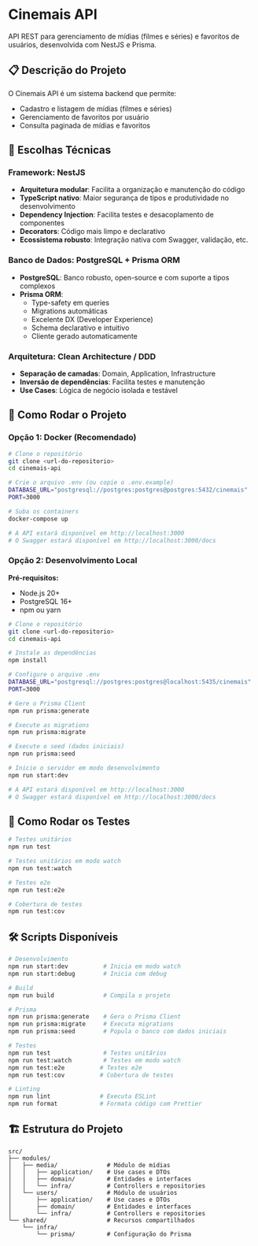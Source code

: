 # Cinemais API

API REST para gerenciamento de mídias (filmes e séries) e favoritos de usuários, desenvolvida com NestJS e Prisma.

## 📋 Descrição do Projeto

O Cinemais API é um sistema backend que permite:
- Cadastro e listagem de mídias (filmes e séries)
- Gerenciamento de favoritos por usuário
- Consulta paginada de mídias e favoritos

## 🎯 Escolhas Técnicas

### Framework: NestJS
- **Arquitetura modular**: Facilita a organização e manutenção do código
- **TypeScript nativo**: Maior segurança de tipos e produtividade no desenvolvimento
- **Dependency Injection**: Facilita testes e desacoplamento de componentes
- **Decorators**: Código mais limpo e declarativo
- **Ecossistema robusto**: Integração nativa com Swagger, validação, etc.

### Banco de Dados: PostgreSQL + Prisma ORM
- **PostgreSQL**: Banco robusto, open-source e com suporte a tipos complexos
- **Prisma ORM**: 
  - Type-safety em queries
  - Migrations automáticas
  - Excelente DX (Developer Experience)
  - Schema declarativo e intuitivo
  - Cliente gerado automaticamente

### Arquitetura: Clean Architecture / DDD
- **Separação de camadas**: Domain, Application, Infrastructure
- **Inversão de dependências**: Facilita testes e manutenção
- **Use Cases**: Lógica de negócio isolada e testável

## 🚀 Como Rodar o Projeto

### Opção 1: Docker (Recomendado)

```bash
# Clone o repositório
git clone <url-do-repositorio>
cd cinemais-api

# Crie o arquivo .env (ou copie o .env.example)
DATABASE_URL="postgresql://postgres:postgres@postgres:5432/cinemais"
PORT=3000

# Suba os containers
docker-compose up

# A API estará disponível em http://localhost:3000
# O Swagger estará disponível em http://localhost:3000/docs
```

### Opção 2: Desenvolvimento Local

**Pré-requisitos:**
- Node.js 20+
- PostgreSQL 16+
- npm ou yarn

```bash
# Clone o repositório
git clone <url-do-repositorio>
cd cinemais-api

# Instale as dependências
npm install

# Configure o arquivo .env
DATABASE_URL="postgresql://postgres:postgres@localhost:5435/cinemais"
PORT=3000

# Gere o Prisma Client
npm run prisma:generate

# Execute as migrations
npm run prisma:migrate

# Execute o seed (dados iniciais)
npm run prisma:seed

# Inicie o servidor em modo desenvolvimento
npm run start:dev

# A API estará disponível em http://localhost:3000
# O Swagger estará disponível em http://localhost:3000/docs
```

## 🧪 Como Rodar os Testes

```bash
# Testes unitários
npm run test

# Testes unitários em modo watch
npm run test:watch

# Testes e2e
npm run test:e2e

# Cobertura de testes
npm run test:cov
```

## 🛠️ Scripts Disponíveis

```bash
# Desenvolvimento
npm run start:dev          # Inicia em modo watch
npm run start:debug        # Inicia com debug

# Build
npm run build              # Compila o projeto

# Prisma
npm run prisma:generate    # Gera o Prisma Client
npm run prisma:migrate     # Executa migrations
npm run prisma:seed        # Popula o banco com dados iniciais

# Testes
npm run test               # Testes unitários
npm run test:watch         # Testes em modo watch
npm run test:e2e          # Testes e2e
npm run test:cov          # Cobertura de testes

# Linting
npm run lint              # Executa ESLint
npm run format            # Formata código com Prettier
```

## 🏗️ Estrutura do Projeto

```
src/
├── modules/
│   ├── media/              # Módulo de mídias
│   │   ├── application/    # Use cases e DTOs
│   │   ├── domain/         # Entidades e interfaces
│   │   └── infra/          # Controllers e repositories
│   └── users/              # Módulo de usuários
│       ├── application/    # Use cases e DTOs
│       ├── domain/         # Entidades e interfaces
│       └── infra/          # Controllers e repositories
└── shared/                 # Recursos compartilhados
    └── infra/
        └── prisma/         # Configuração do Prisma
```